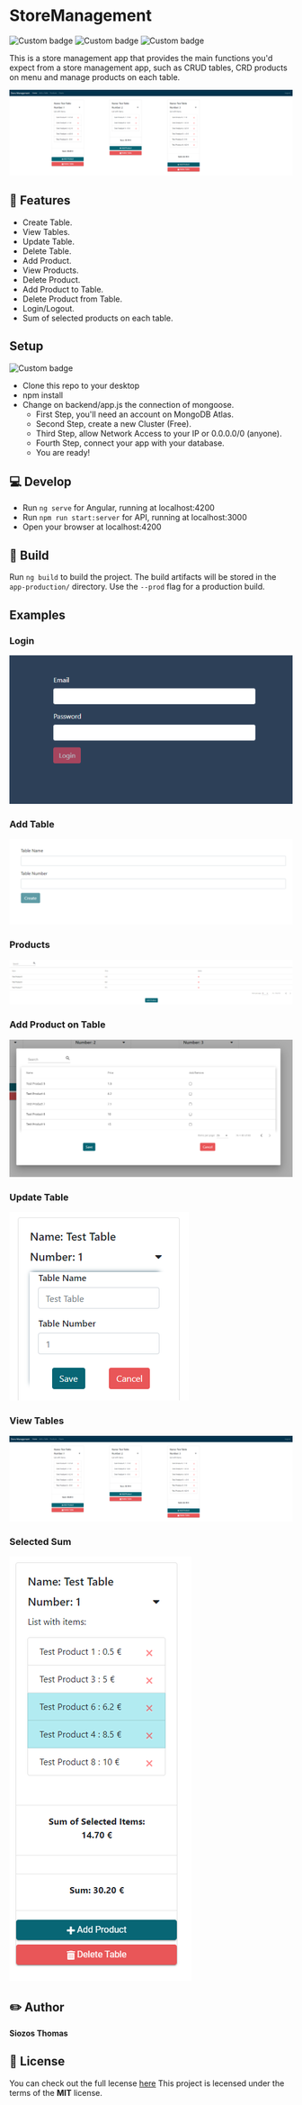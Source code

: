 # StoreManagement
![Custom badge](https://img.shields.io/endpoint?logo=Node.js&logoColor=white&style=plastic&url=https%3A%2F%2F653xvogemnbs.runkit.sh%2F)
![Custom badge](https://img.shields.io/endpoint?logo=Angular&style=plastic&url=https%3A%2F%2F653xvogemnbs.runkit.sh%2F)
![Custom badge](https://img.shields.io/endpoint?logo=TypeScript&style=plastic&url=https%3A%2F%2F653xvogemnbs.runkit.sh%2F)

This is a store management app that provides the main functions you'd expect from a store management app,
such as CRUD tables, CRD products on menu and manage products on each table.

![View_Tables](https://github.com/SiozosThomas/Store-Management/blob/master/examples/table-list.png)

## :scroll: Features

* Create Table.
* View Tables.
* Update Table.
* Delete Table.
* Add Product.
* View Products.
* Delete Product.
* Add Product to Table.
* Delete Product from Table.
* Login/Logout.
* Sum of selected products on each table.

## Setup
![Custom badge](https://img.shields.io/endpoint?color=%23CB3837&logo=NPM&style=plastic&url=https%3A%2F%2Ff54vff4z3g0b.runkit.sh%2F)

- Clone this repo to your desktop
- npm install
- Change on backend/app.js the connection of mongoose.
  - First Step, you'll need an account on MongoDB Atlas.
  - Second Step, create a new Cluster (Free).
  - Third Step, allow Network Access to your IP or 0.0.0.0/0 (anyone).
  - Fourth Step, connect your app with your database.
  - You are ready!

## :computer: Develop

- Run `ng serve` for Angular, running at localhost:4200
- Run `npm run start:server` for API, running at localhost:3000
- Open your browser at localhost:4200

## :wrench: Build

Run `ng build` to build the project. The build artifacts will be stored in the `app-production/` directory. Use the `--prod` flag for a production build.

## Examples

### Login

![Login](https://github.com/SiozosThomas/Store-Management/blob/master/examples/login.png)

### Add Table

![Add_Table](https://github.com/SiozosThomas/Store-Management/blob/master/examples/add_table.png)

### Products

![Products](https://github.com/SiozosThomas/Store-Management/blob/master/examples/products.png)

### Add Product on Table

![Add_Product](https://github.com/SiozosThomas/Store-Management/blob/master/examples/add_product.png)

### Update Table

![Update_Table](https://github.com/SiozosThomas/Store-Management/blob/master/examples/update_table.png)

### View Tables

![View_Tables](https://github.com/SiozosThomas/Store-Management/blob/master/examples/table-list.png)

### Selected Sum

![Selected_Sum](https://github.com/SiozosThomas/Store-Management/blob/master/examples/selected.png)

## :pencil2: Author

**Siozos Thomas**

## :key: License

You can check out the full lecense [here](https://github.com/SiozosThomas/Store-Management/blob/master/LICENSE)
This project is lecensed under the terms of the **MIT** license.
